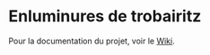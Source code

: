 # Enluminures de trobairitz

Pour la documentation du projet, voir le [Wiki](https://github.com/ellieiri/trobairitz/wiki).

